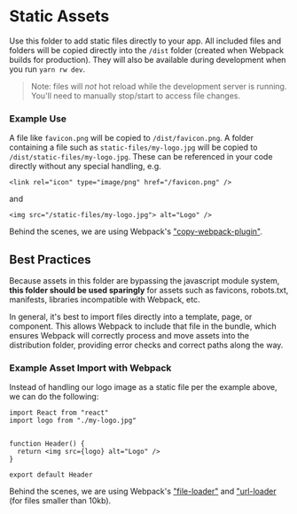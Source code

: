 # Static Assets
Use this folder to add static files directly to your app. All included files and folders will be copied directly into the `/dist` folder (created when Webpack builds for production). They will also be available during development when you run `yarn rw dev`.
>Note: files will *not* hot reload while the development server is running. You'll need to manually stop/start to access file changes.

### Example Use
A file like `favicon.png` will be copied to `/dist/favicon.png`. A folder containing a file such as `static-files/my-logo.jpg` will be copied to `/dist/static-files/my-logo.jpg`. These can be referenced in your code directly without any special handling, e.g.
```
<link rel="icon" type="image/png" href="/favicon.png" />
```
and
```
<img src="/static-files/my-logo.jpg"> alt="Logo" />
```

Behind the scenes, we are using Webpack's ["copy-webpack-plugin"](https://github.com/webpack-contrib/copy-webpack-plugin).

## Best Practices
Because assets in this folder are bypassing the javascript module system, **this folder should be used sparingly** for assets such as favicons, robots.txt, manifests, libraries incompatible with Webpack, etc.

In general, it's best to import files directly into a template, page, or component. This allows Webpack to include that file in the bundle, which ensures Webpack will correctly process and move assets into the distribution folder, providing error checks and correct paths along the way.

### Example Asset Import with Webpack
Instead of handling our logo image as a static file per the example above, we can do the following:
```
import React from "react"
import logo from "./my-logo.jpg"


function Header() {
  return <img src={logo} alt="Logo" />
}

export default Header
```

Behind the scenes, we are using Webpack's ["file-loader"](https://webpack.js.org/loaders/file-loader/) and ["url-loader](https://webpack.js.org/loaders/url-loader/) (for files smaller than 10kb).
